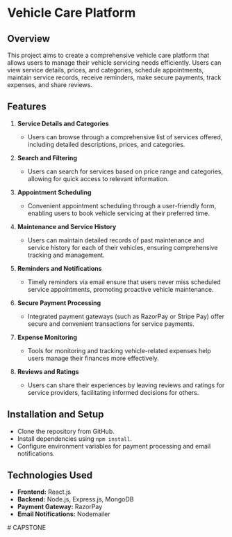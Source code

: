 # Vehicle Care Platform

## Overview
This project aims to create a comprehensive vehicle care platform that allows users to manage their vehicle servicing needs efficiently. Users can view service details, prices, and categories, schedule appointments, maintain service records, receive reminders, make secure payments, track expenses, and share reviews.

## Features
1. **Service Details and Categories**
   - Users can browse through a comprehensive list of services offered, including detailed descriptions, prices, and categories.

2. **Search and Filtering**
   - Users can search for services based on price range and categories, allowing for quick access to relevant information.

3. **Appointment Scheduling**
   - Convenient appointment scheduling through a user-friendly form, enabling users to book vehicle servicing at their preferred time.

4. **Maintenance and Service History**
   - Users can maintain detailed records of past maintenance and service history for each of their vehicles, ensuring comprehensive tracking and management.

5. **Reminders and Notifications**
   - Timely reminders via email ensure that users never miss scheduled service appointments, promoting proactive vehicle maintenance.

6. **Secure Payment Processing**
   - Integrated payment gateways (such as RazorPay or Stripe Pay) offer secure and convenient transactions for service payments.

7. **Expense Monitoring**
   - Tools for monitoring and tracking vehicle-related expenses help users manage their finances more effectively.

8. **Reviews and Ratings**
   - Users can share their experiences by leaving reviews and ratings for service providers, facilitating informed decisions for others.

## Installation and Setup
- Clone the repository from GitHub.
- Install dependencies using `npm install`.
- Configure environment variables for payment processing and email notifications.


## Technologies Used
- **Frontend:** React.js
- **Backend:** Node.js, Express.js, MongoDB
- **Payment Gateway:** RazorPay 
- **Email Notifications:** Nodemailer




#   C A P S T O N E  
 